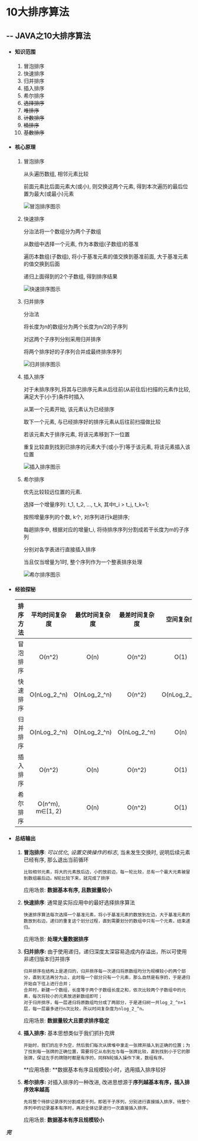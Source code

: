 # 10大排序算法

## -- JAVA之10大排序算法

- #### **知识范围**

  1. 冒泡排序
  2. 快速排序
  3. 归并排序
  4. 插入排序
  5. 希尔排序
  6. ~~选择排序~~
  7. ~~堆排序~~
  8. ~~计数排序~~
  9. ~~桶排序~~
  10. ~~基数排序~~

- #### **核心原理**

  1. 冒泡排序

     从头遍历数组, 相邻元素比较

     前面元素比后面元素大(或小), 则交换这两个元素, 得到本次遍历的最后位置为最大(或最小)元素

     ![冒泡排序图示](https://images2017.cnblogs.com/blog/849589/201710/849589-20171015223238449-2146169197.gif)
  2. 快速排序

     分治法将一个数组分为两个子数组

     从数组中选择一个元素, 作为本数组(子数组)的基准

     遍历本数组(子数组), 将小于基准元素的值交换到基准前面, 大于基准元素的值交换到后面

     递归上面得到的2个子数组, 得到排序结果

     ![快速排序图示](https://images2017.cnblogs.com/blog/849589/201710/849589-20171015230936371-1413523412.gif)
  3. 归并排序

     分治法

     将长度为n的数组分为两个长度为n/2的子序列

     对这两个子序列分别采用归并排序

     将两个排序好的子序列合并成最终排序序列

     ![归并排序图示](https://images2017.cnblogs.com/blog/849589/201710/849589-20171015230557043-37375010.gif)
  4. 插入排序

     对于未排序序列,将其与已排序元素从后往前(从前往后)扫描的元素作比较, 满足大于(小于)条件时插入

     从第一个元素开始, 该元素认为已经排序

     取下一个元素, 与已经排序好的排序元素从后往前扫描做比较

     若该元素大于排序元素, 将该元素移到下一位置

     重复比较直到找到已排序的元素大于(或小于)等于该元素, 将该元素插入该位置

     ![插入排序图示](https://images2017.cnblogs.com/blog/849589/201710/849589-20171015225645277-1151100000.gif)
  5. 希尔排序

     优先比较较远位置的元素.

     选择一个增量序列: t_1, t_2, ..., t_k, 其中t_i > t_j, t_k=1; 

     按照增量序列的个数, k个, 对序列进行k趟排序;

     每趟排序中, 根据对应的增量t_i, 将待排序序列分割成若干长度为m的子序列

     分别对各字表进行直接插入排序

     当且仅当增量为1时, 整个序列作为一个整表排序处理

     ![希尔排序图示](https://images2018.cnblogs.com/blog/849589/201803/849589-20180331170017421-364506073.gif)



- #### **经验探秘**

  | 排序方法 | 平均时间复杂度          | 最优时间复杂度      | 最差时间复杂度      | 空间复杂度        | 稳定性 |
  |:----:|:----------------:|:------------:|:------------:|:------------:|:---:|
  | 冒泡排序 | O(n^2)           | O(n)         | O(n^2)       | O(1)         | 稳定  |
  | 快速排序 | O(nLog_2_^n)     | O(nLog_2_^n) | O(n^2)       | O(nLog_2_^n) | 不稳定 |
  | 归并排序 | O(nLog_2_^n)     | O(nLog_2_^n) | O(nLog_2_^n) | O(n)         | 稳定  |
  | 插入排序 | O(n^2)           | O(n)         | O(n^2)       | O(1)         | 稳定  |
  | 希尔排序 | O(n^m), m∈[1, 2) | O(n)         | O(n^2)       | O(1)         | 不稳定 |

- #### **总结输出**

  1. **冒泡排序**: *可以优化, 设置交换操作的标志*, 当未发生交换时, 说明后续元素已经有序, 那么退出当前循环

     ```
     比较相邻元素，将大的元素放后边，小的放前边，每一轮比较，总有一个最大元素被冒到数组最后边。N轮比较下来，就完成了排序
     ```

     应用场景: **数据基本有序, 且数据量较小**

  2. **快速排序**: 通常是实际应用中的最好选择排序算法

     ```
     快速排序算法每次选择一个基准元素，将小于基准元素的数放到左边，大于基准元素的数放到右边，递归的重复这个划分过程，直到需要划分的数组中只有一个元素，结束递归。
     ```

     应用场景: **处理大量数据排序**

  3. **归并排序:** 由于使用递归，递归深度太深容易造成内存溢出，所以可使用非递归版本归并排序

     ```
     归并排序在结构上是递归的，归并排序每一次递归将原数组均分为规模较小的两个部分，直到无法再分为止，此时每一个部分只有一个元素，那么自然是有序的，于是递归开始自下往上进行合并； 
     合并时，新建一个数组，长度等于两个子数组长度之和，依次比较两个子数组中的元素，每次将较小的元素放进新数组即可； 
     对于归并排序，每一层递归将原数组均分成了两部分，于是递归树一共log_2_^n+1层，每一层最多进行n次比较，所以时间复杂度为nlog_2_^n。

     ```

     应用场景: **数据量较大且要求排序稳定**

  4. **插入排序:** 基本思想类似于我们抓扑克牌

     ```
     开始时，我们的左手为空，然后我们每次从牌堆中拿走一张牌并插入到正确的位置；为了找到每一张牌的正确位置，需要将它从右到左与每一张牌比较，直到找到小于它的那张牌，保证左手的牌随时都是有序的，同样N轮插入操作下来，数组有序。
     ```

     **应用场景: **数据基本有序且规模较小时，选用插入排序较好

  5. **希尔排序:** 对插入排序的一种改进, 改进思想源于**序列越基本有序，插入排序效率越高**

     ```
     先将整个待排记录序列分割成若干列，即若干子序列，分别进行直接插入排序，待整个序列中的记录基本有序时，再对全体记录进行一次直接插入排序。
     ```

     应用场景: **数据基本有序且规模较小**

     



**_完_**
